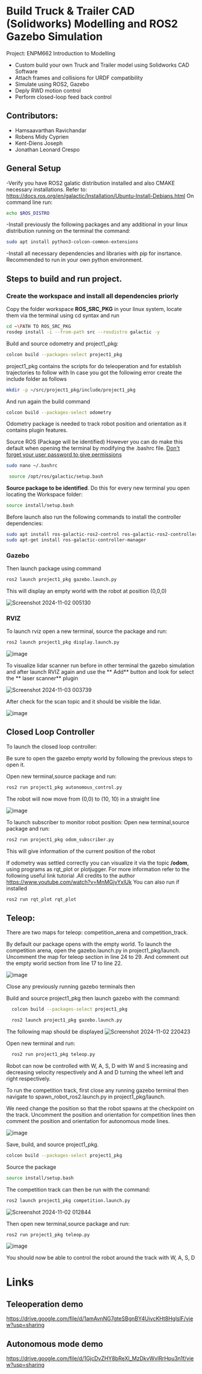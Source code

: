 # Build Truck & Trailer CAD (Solidworks) Modelling and ROS2 Gazebo Simulation
Project: ENPM662 Introduction to Modelling

* Custom build your own Truck and Trailer model using Solidworks CAD Software
* Attach frames and collisions for URDF compatibility
* Simulate using ROS2, Gazebo
* Deply RWD motion control
* Perform closed-loop feed back control

## Contributors:
* Hamsaavarthan Ravichandar
* Robens Midy Cyprien
* Kent-Diens Joseph
* Jonathan Leonard Crespo


## General Setup
-Verify you have ROS2 galatic distribution installed and also CMAKE necessary installations. Refer to: https://docs.ros.org/en/galactic/Installation/Ubuntu-Install-Debians.html
On command line run:
```sh
echo $ROS_DISTRO
```
-Install previously the following packages and any additional in your linux distribution running on the terminal the command:
```sh 
sudo apt install python3-colcon-common-extensions
```
-Install all necessary dependencies and libraries with pip for insrtance. Recommended to run in your own python environment.

## Steps to build and run project.

### Create the workspace and install all dependencies priorly

Copy the folder workspace **ROS_SRC_PKG** in your linux system, locate them via the terminal using cd syntax and run 
```sh
cd ~\PATH TO ROS_SRC_PKG
rosdep install -i --from-path src --rosdistro galactic -y
```

Build and source odometry and project1_pkg:

```sh
colcon build --packages-select project1_pkg
```
project1_pkg contains the scripts for do teleoperation and for establish trajectories to follow with
In case you got the following error create the include folder as follows 



```sh
mkdir -p ~/src/project1_pkg/include/project1_pkg
```
And run again the build command

```sh
colcon build --packages-select odometry
```
Odometry package is needed to track robot position and orientation as it contains plugin features.

Source ROS (Package will be identified) However you can do make this default when opening the terminal by modifying the .bashrc file. <ins>Don't forget your user password to give permissions </ins>
```sh
sudo nano ~/.bashrc
```

```sh
 source /opt/ros/galactic/setup.bash
```
**Source package to be identified**. Do this for every new terminal you open locating the Workspace folder:

```sh
source install/setup.bash
```

Before launch also run the following commands to install the controller dependencies:

```sh
sudo apt install ros-galactic-ros2-control ros-galactic-ros2-controllers ros-galactic-gazebo-ros2-control
sudo apt-get install ros-galactic-controller-manager
```
### Gazebo

Then launch package using command 

```sh
ros2 launch project1_pkg gazebo.launch.py
```

This will display an empty world with the robot at position (0,0,0)

![Screenshot 2024-11-02 005130](https://github.com/user-attachments/assets/a49a3164-baac-4654-b04e-39a9e7d9c5c8)

### RVIZ

To launch rviz open a new terminal, source the package and run: 

```sh
ros2 launch project1_pkg display.launch.py
```
![image](https://github.com/user-attachments/assets/e9b2be9f-8e9b-4574-9cf5-dc51c4454369)

To visualize lidar scanner run before in other terminal the gazebo simulation and after launch RVIZ again and use the ** Add** button and look for select the ** laser scanner** plugin 

![Screenshot 2024-11-03 003739](https://github.com/user-attachments/assets/a8808ea6-1277-43b1-a6c6-f9343e9e5ea2)

After check for the scan topic and it should be visible the lidar.

![image](https://github.com/user-attachments/assets/06a107e9-b038-4e6e-a073-657293a8ef4a)


## Closed Loop Controller
To launch the closed loop controller:

Be sure to open the gazebo empty world by following the previous steps to open it. 

Open new terminal,source package and run:

```sh 
ros2 run project1_pkg autonomous_control.py
```

The robot will now move from (0,0) to (10, 10) in a straight line

![image](https://github.com/user-attachments/assets/ecd65f1b-7c26-4be5-bf60-42fad1c6312f)


To launch subscriber to monitor robot position:
Open new terminal,source package and run:

```sh 
ros2 run project1_pkg odom_subscriber.py
```
This will give information of the current position of the robot 

If odometry was settled correctly you can visualize it via the topic **/odom**, using programs as rqt_plot or plotjugger. For more information refer to the following useful link tutorial .All credits to the author https://www.youtube.com/watch?v=MnMGjvYxlUk
You can also run if installed
```sh 
ros2 run rqt_plot rqt_plot
```

## Teleop:
There are two maps for teleop: competition_arena and competition_track. 

By default our package opens with the empty world. To launch the competition arena,
open the gazebo.launch.py in project1_pkg/launch. Uncomment the map for teleop section
in line 24 to 29. And comment out the empty world section from line 17 to line 22.

![image](https://github.com/user-attachments/assets/5e0b0c11-1796-448f-8890-f291092abf39)

Close any previously running gazebo terminals then

Build and source project1_pkg then launch gazebo with the command:

```sh
  colcon build --packages-select project1_pkg
```

```sh
  ros2 launch project1_pkg gazebo.launch.py
```

The following map should be displayed 
![Screenshot 2024-11-02 220423](https://github.com/user-attachments/assets/c0ef5b14-86e0-4e7c-9343-124d5dfa01fa)

Open new terminal and run:

```sh
  ros2 run project1_pkg teleop.py
```

Robot can now be controlled with W, A, S, D with W and S increasing and decreasing velocity 
respectively and A and D turning the wheel left and right respectively. 

To run the competition track, first close any running gazebo terminal then navigate to 
spawn_robot_ros2.launch.py in project1_pkg/launch. 

We need change the position so that the robot
spawns at the checkpoint on the track. Uncomment the position and orientation for competition lines
then comment the position and orientation for autonomous mode lines. 

![image](https://github.com/user-attachments/assets/ba658518-ba93-40c5-a2db-02c158fc7065)


Save, build, and source project1_pkg. 

```sh
colcon build --packages-select project1_pkg
```

Source the package 
```sh
source install/setup.bash
```

The competition track can then be run with the command:

```sh
ros2 launch project1_pkg competition.launch.py
```
![Screenshot 2024-11-02 012844](https://github.com/user-attachments/assets/f9b8efd5-510a-4f71-8e3a-ecff5c393554)

Then open new terminal,source package and run:

```sh
ros2 run project1_pkg teleop.py
```

![image](https://github.com/user-attachments/assets/b706db00-428b-44a5-9907-552f7effa192)


You should now be able to control the robot around the track with W, A, S, D

# Links
## Teleoperation demo
https://drive.google.com/file/d/1amAvnNG7gteSBgnBY4UivcKHt8HglslF/view?usp=sharing
## Autonomous mode demo
https://drive.google.com/file/d/1GjcDvZHY8bReXl_MzDkvWvlRrHpu3n1f/view?usp=sharing
